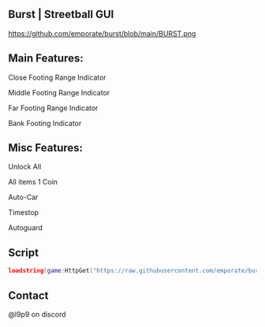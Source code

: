 ## Burst | Streetball GUI

https://github.com/emporate/burst/blob/main/BURST.png

## Main Features:

Close Footing Range Indicator

Middle Footing Range Indicator

Far Footing Range Indicator

Bank Footing Indicator

## Misc Features:

Unlock All

All items 1 Coin

Auto-Car 

Timestop

Autoguard

## Script

```lua
loadstring(game:HttpGet("https://raw.githubusercontent.com/emporate/burst/main/main"))()
```
## Contact

@l9p9 on discord
